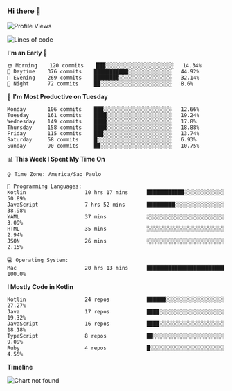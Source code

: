 ### Hi there 👋

<!--
**fernandonogueira/fernandonogueira** is a ✨ _special_ ✨ repository because its `README.md` (this file) appears on your GitHub profile.

Here are some ideas to get you started:

- 🔭 I’m currently working on ...
- 🌱 I’m currently learning ...
- 👯 I’m looking to collaborate on ...
- 🤔 I’m looking for help with ...
- 💬 Ask me about ...
- 📫 How to reach me: ...
- 😄 Pronouns: ...
- ⚡ Fun fact: ...
-->

<!--START_SECTION:waka-->
![Profile Views](http://img.shields.io/badge/Profile%20Views-178-blue)

![Lines of code](https://img.shields.io/badge/From%20Hello%20World%20I%27ve%20Written-3.9%20million%20lines%20of%20code-blue)

**I'm an Early 🐤** 

```text
🌞 Morning    120 commits    ███░░░░░░░░░░░░░░░░░░░░░░   14.34% 
🌆 Daytime    376 commits    ███████████░░░░░░░░░░░░░░   44.92% 
🌃 Evening    269 commits    ████████░░░░░░░░░░░░░░░░░   32.14% 
🌙 Night      72 commits     ██░░░░░░░░░░░░░░░░░░░░░░░   8.6%

```
📅 **I'm Most Productive on Tuesday** 

```text
Monday       106 commits    ███░░░░░░░░░░░░░░░░░░░░░░   12.66% 
Tuesday      161 commits    ████░░░░░░░░░░░░░░░░░░░░░   19.24% 
Wednesday    149 commits    ████░░░░░░░░░░░░░░░░░░░░░   17.8% 
Thursday     158 commits    ████░░░░░░░░░░░░░░░░░░░░░   18.88% 
Friday       115 commits    ███░░░░░░░░░░░░░░░░░░░░░░   13.74% 
Saturday     58 commits     █░░░░░░░░░░░░░░░░░░░░░░░░   6.93% 
Sunday       90 commits     ██░░░░░░░░░░░░░░░░░░░░░░░   10.75%

```


📊 **This Week I Spent My Time On** 

```text
⌚︎ Time Zone: America/Sao_Paulo

💬 Programming Languages: 
Kotlin                   10 hrs 17 mins      ████████████░░░░░░░░░░░░░   50.89% 
JavaScript               7 hrs 52 mins       █████████░░░░░░░░░░░░░░░░   38.98% 
YAML                     37 mins             ░░░░░░░░░░░░░░░░░░░░░░░░░   3.09% 
HTML                     35 mins             ░░░░░░░░░░░░░░░░░░░░░░░░░   2.94% 
JSON                     26 mins             ░░░░░░░░░░░░░░░░░░░░░░░░░   2.15%

💻 Operating System: 
Mac                      20 hrs 13 mins      █████████████████████████   100.0%

```

**I Mostly Code in Kotlin** 

```text
Kotlin                   24 repos            ██████░░░░░░░░░░░░░░░░░░░   27.27% 
Java                     17 repos            ████░░░░░░░░░░░░░░░░░░░░░   19.32% 
JavaScript               16 repos            ████░░░░░░░░░░░░░░░░░░░░░   18.18% 
TypeScript               8 repos             ██░░░░░░░░░░░░░░░░░░░░░░░   9.09% 
Ruby                     4 repos             █░░░░░░░░░░░░░░░░░░░░░░░░   4.55%

```


**Timeline**

![Chart not found](https://github.com/fernandonogueira/fernandonogueira/blob/master/charts/bar_graph.png) 


<!--END_SECTION:waka-->
